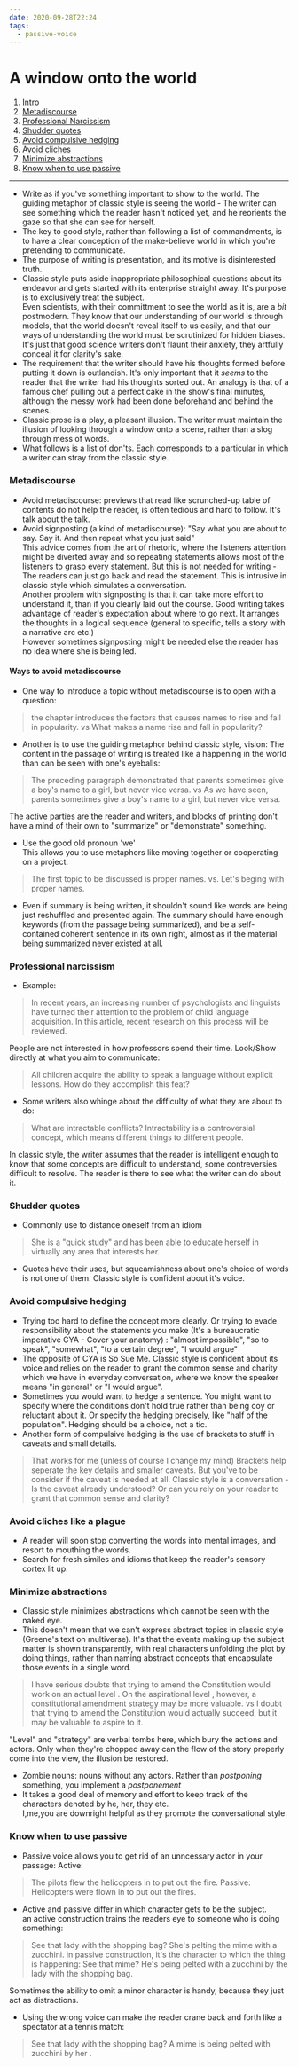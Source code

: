 ```yaml
---
date: 2020-09-28T22:24
tags: 
  - passive-voice
---
```


# A window onto the world

1. [Intro](#intro)
2. [Metadiscourse](#Metadiscourse)
3. [Professional Narcissism](#pro-narc)
4. [Shudder quotes](#shud-quotes)
5. [Avoid compulsive hedging](#comp-hedge)
6. [Avoid cliches](#cliches)
7. [Minimize abstractions](#abstractions)
8. [Know when to use passive](#passive)

---

<div id='intro'/>

- Write as if you've something important to show to the world. The guiding metaphor of classic style is seeing the world - The writer can see something which the reader hasn't noticed yet, and he reorients the gaze so that she can see for herself.
- The key to good style, rather than following a list of commandments, is to have a clear conception of the make-believe world in which you're pretending to communicate.
- The purpose of writing is presentation, and its motive is disinterested truth.
- Classic style puts aside inappropriate philosophical questions about its endeavor and gets started with its enterprise straight away. It's purpose is to exclusively treat the subject.  
Even scientists, with their committment to see the world as it is, are a *bit* postmodern. They know that our understanding of our world is through models, that the world doesn't reveal itself to us easily, and that our ways of understanding the world must be scrutinized for hidden biases. It's just that good science writers don't flaunt their anxiety, they artfully conceal it for clarity's sake.
- The requirement that the writer should have his thoughts formed before putting it down is outlandish. It's only important that it *seems* to the reader that the writer had his thoughts sorted out. An analogy is that of a famous chef pulling out a perfect cake in the show's final minutes, although the messy work had been done beforehand and behind the scenes.
- Classic prose is a play, a pleasant illusion. The writer must maintain the illusion of looking through a window onto a scene, rather than a slog through mess of words.
- What follows is a list of don'ts. Each corresponds to a particular in which a writer can stray from the classic style.

<div id="Metadiscourse" />

### Metadiscourse

- Avoid metadiscourse: previews that read like scrunched-up table of contents do not help the reader, is often tedious and hard to follow. It's talk about the talk.
- Avoid signposting (a kind of metadiscourse): "Say what you are about to say. Say it. And then repeat what you just said"  
This advice comes from the art of rhetoric, where the listeners attention might be diverted away and so repeating statements allows most of the listeners to grasp every statement. But this is not needed for writing - The readers can just go back and read the statement. This is intrusive in classic style which simulates a conversation.  
Another problem with signposting is that it can take more effort to understand it, than if you clearly laid out the course. Good writing takes advantage of reader's expectation about where to go next. It arranges the thoughts in a logical sequence (general to specific, tells a story with a narrative arc etc.)  
However sometimes signposting might be needed else the reader has no idea where she is being led.

#### Ways to avoid metadiscourse

- One way to introduce a topic without metadiscourse is to open with a question:
> the chapter introduces the factors that causes names to rise and fall in popularity.
vs
> What makes a name rise and fall in popularity?

- Another is to use the guiding metaphor behind classic style, vision: The content in the passage of writing is treated like a happening in the world than can be seen with one's eyeballs:
> The preceding paragraph demonstrated that parents sometimes give a boy's name to a girl, but never vice versa.
vs 
> As we have seen, parents sometimes give a boy's name to a girl, but never vice versa.

The active parties are the reader and writers, and blocks of printing don't have a mind of their own to "summarize" or "demonstrate" something.

- Use the good old pronoun 'we'  
This allows you to use metaphors like moving together or cooperating on a project.
> The first topic to be discussed is proper names.
vs.
> Let's beging with proper names.

- Even if summary is being written, it shouldn't sound like words are being just reshuffled and presented again. The summary should have enough keywords (from the passage being summarized), and be a self-contained coherent sentence in its own right, almost as if the material being summarized never existed at all.

<div id="pro-narc" />

### Professional narcissism

- Example:
> In recent years, an increasing number of psychologists and linguists have turned their attention to the problem of child language acquisition. In this article, recent research on this process will be reviewed. 

People are not interested in how professors spend their time. Look/Show directly at what you aim to communicate:

> All children acquire the ability to speak a language without explicit lessons. How do they accomplish this feat? 

- Some writers also whinge about the difficulty of what they are about to do:
> What are intractable conflicts? Intractability is a controversial concept, which means different things to different people. 

In classic style, the writer assumes that the reader is intelligent enough to know that some concepts are difficult to understand, some contreversies difficult to resolve. The reader is there to see what the writer can do about it.

<div id="shud-quotes" />

### Shudder quotes

- Commonly use to distance oneself from an idiom
> She is a "quick study" and has been able to educate herself in virtually any area that interests her. 
- Quotes have their uses, but squeamishness about one's choice of words is not one of them. Classic style is confident about it's voice. 

<div id="comp-hedge" />

### Avoid compulsive hedging

- Trying too hard to define the concept more clearly. Or trying to evade responsibility about the statements you make (It's a bureaucratic imperative CYA - Cover your anatomy) :
"almost impossible", "so to speak", "somewhat", "to a certain degree", "I would argue" 
- The opposite of CYA is So Sue Me. Classic style is confident about its voice and relies on the reader to grant the common sense and charity which we have in everyday conversation, where we know the speaker means "in general" or "I would argue".
- Sometimes you would want to hedge a sentence. You might want to specify where the conditions don't hold true rather than being coy or reluctant about it. Or specify the hedging precisely, like "half of the population". Hedging should be a choice, not a tic.
- Another form of compulsive hedging is the use of brackets to stuff in caveats and small details.  
> That works for me (unless of course I change my mind)
Brackets help seperate the key details and smaller caveats. But you've to be consider if the caveat is needed at all. Classic style is a conversation - Is the caveat already understood? Or can you rely on your reader to grant that common sense and clarity?


<div id="cliches" />

### Avoid cliches like a plague
- A reader will soon stop converting the words into mental images, and resort to mouthing the words.
- Search for fresh similes and idioms that keep the reader's sensory cortex lit up.

<div id="abstractions" />

### Minimize abstractions
- Classic style minimizes abstractions which cannot be seen with the naked eye.
- This doesn't mean that we can't express abstract topics in classic style (Greene's text on multiverse). It's that the events making up the subject matter is shown transparently, with real characters unfolding the plot by doing things, rather than naming abstract concepts that encapsulate those events in a single word.
> I have serious doubts that trying to amend the Constitution would work on an actual level . On the aspirational level , however, a constitutional amendment strategy may be more valuable. 
vs 
> I doubt that trying to amend the Constitution would actually succeed, but it may be valuable to aspire to it. 

"Level" and "strategy" are verbal tombs here, which bury the actions and actors. Only when they're chopped away can the flow of the story properly come into the view, the illusion be restored.

- Zombie nouns: nouns without any actors. Rather than *postponing* something, you implement a *postponement*
- It takes a good deal of memory and effort to keep track of the characters denoted by he, her, they etc.  
I,me,you are downright helpful as they promote the conversational style.

<div id="passive" />

### Know when to use passive
- Passive voice allows you to get rid of an unncessary actor in your passage:
Active: 
> The pilots flew the helicopters in to put out the fire.
Passive: 
> Helicopters were flown in to put out the fires.

- Active and passive differ in which character gets to be the subject.  
an active construction trains the readers eye to someone who is doing something:
> See that lady with the shopping bag? She's pelting the mime with a zucchini.
in passive construction, it's the character to which the thing is happening:
> See that mime? He's being pelted with a zucchini by the lady with the shopping bag.

Sometimes the ability to omit a minor character is handy, because they just act as distractions.

- Using the wrong voice can make the reader crane back and forth like a spectator at a tennis match: 
> See that lady with the shopping bag? A mime is being pelted with zucchini by her . 


